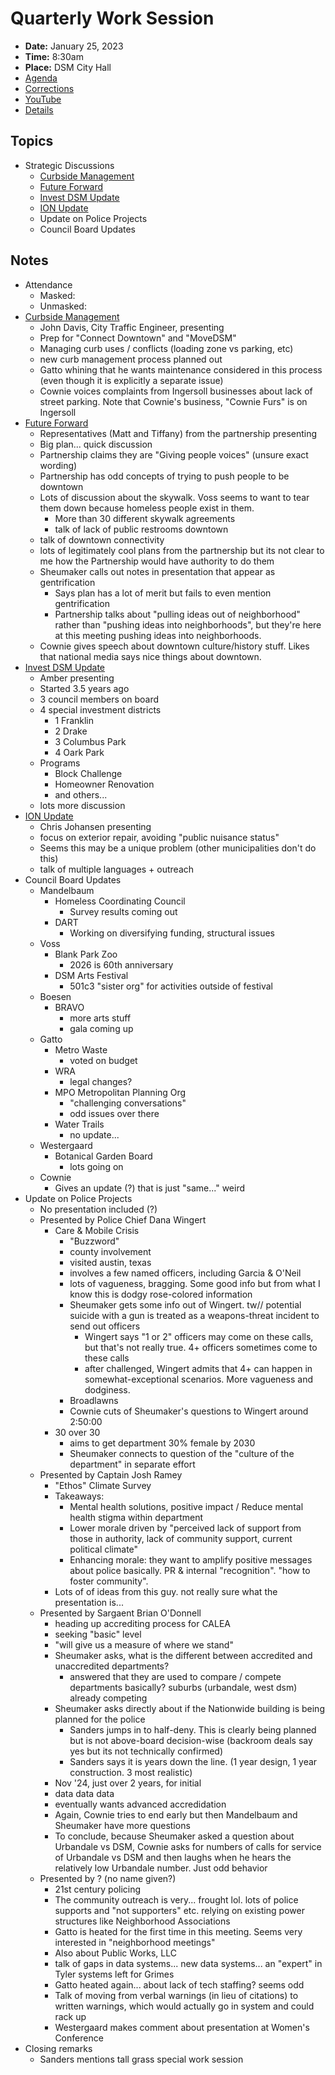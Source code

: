 # Quarterly Work Session

- **Date:** January 25, 2023
- **Time:** 8:30am
- **Place:** DSM City Hall
- [Agenda](https://councildocs.dsm.city/agendas/2023/20230125QuarterlyWorkSession.pdf)
- [Corrections](https://councildocs.dsm.city/corrections/20230125%20CAP.pdf)
- [YouTube](https://youtu.be/_kCf5Ou5XbU)
- [Details](https://www.dsm.city/citycouncil_detail_T60_R2360.php)

## Topics

- Strategic Discussions
    - [Curbside Management](https://www.dsm.city/document_center/City%20Clerk/Work%20Sessions/2023/Curbside%20Management.pdf)
    - [Future Forward](https://www.dsm.city/document_center/City%20Clerk/Work%20Sessions/2023/Future%20Forward.pdf)
    - [Invest DSM Update](https://www.dsm.city/document_center/City%20Clerk/Work%20Sessions/2023/Invest%20DSM%20Update.pdf)
    - [ION Update](https://www.dsm.city/document_center/City%20Clerk/Work%20Sessions/2023/ION%20Update.pdf)
    - Update on Police Projects
    - Council Board Updates 

## Notes

- Attendance
    - Masked:
    - Unmasked: 
- [Curbside Management](https://www.dsm.city/document_center/City%20Clerk/Work%20Sessions/2023/Curbside%20Management.pdf)
    - John Davis, City Traffic Engineer, presenting
    - Prep for "Connect Downtown" and "MoveDSM"
    - Managing curb uses / conflicts (loading zone vs parking, etc)
    - new curb management process planned out
    - Gatto whining that he wants maintenance considered in this process (even though it is explicitly a separate issue)
    - Cownie voices complaints from Ingersoll businesses about lack of street parking. Note that Cownie's business, "Cownie Furs" is on Ingersoll
- [Future Forward](https://www.dsm.city/document_center/City%20Clerk/Work%20Sessions/2023/Future%20Forward.pdf)
    - Representatives (Matt and Tiffany) from the partnership presenting
    - Big plan... quick discussion
    - Partnership claims they are "Giving people voices" (unsure exact wording)
    - Partnership has odd concepts of trying to push people to be downtown
    - Lots of discussion about the skywalk. Voss seems to want to tear them down because homeless people exist in them.
        - More than 30 different skywalk agreements
        - talk of lack of public restrooms downtown
    - talk of downtown connectivity
    - lots of legitimately cool plans from the partnership but its not clear to me how the Partnership would have authority to do them
    - Sheumaker calls out notes in presentation that appear as gentrification
        - Says plan has a lot of merit but fails to even mention gentrification
        - Partnership talks about "pulling ideas out of neighborhood" rather than "pushing ideas into neighborhoods", but they're here at this meeting pushing ideas into neighborhoods.
    - Cownie gives speech about downtown culture/history stuff. Likes that national media says nice things about downtown.
- [Invest DSM Update](https://www.dsm.city/document_center/City%20Clerk/Work%20Sessions/2023/Invest%20DSM%20Update.pdf)
    - Amber presenting
    - Started 3.5 years ago
    - 3 council members on board
    - 4 special investment districts
        - 1 Franklin 
        - 2 Drake
        - 3 Columbus Park
        - 4 Oark Park
    - Programs
        - Block Challenge
        - Homeowner Renovation
        - and others...
    - lots more discussion
- [ION Update](https://www.dsm.city/document_center/City%20Clerk/Work%20Sessions/2023/ION%20Update.pdf)
    - Chris Johansen presenting
    - focus on exterior repair, avoiding "public nuisance status"
    - Seems this may be a unique problem (other municipalities don't do this)
    - talk of multiple languages + outreach
- Council Board Updates 
    - Mandelbaum
        - Homeless Coordinating Council
            - Survey results coming out
        - DART
            - Working on diversifying funding, structural issues
    - Voss
        - Blank Park Zoo
            - 2026 is 60th anniversary
        - DSM Arts Festival
            - 501c3 "sister org" for activities outside of festival
    - Boesen
        - BRAVO
            - more arts stuff
            - gala coming up
    - Gatto
        - Metro Waste
            - voted on budget
        - WRA 
            - legal changes?
        - MPO Metropolitan Planning Org
            - "challenging conversations"
            - odd issues over there
        - Water Trails
            - no update...
    - Westergaard
        - Botanical Garden Board
            - lots going on
    - Cownie
        - Gives an update (?) that is just "same..." weird
- Update on Police Projects
    - No presentation included (?)
    - Presented by Police Chief Dana Wingert
        - Care & Mobile Crisis
            - "Buzzword"
            - county involvement
            - visited austin, texas
            - involves a few named officers, including Garcia & O'Neil
            - lots of vagueness, bragging. Some good info but from what I know this is dodgy rose-colored information
            - Sheumaker gets some info out of Wingert. tw// potential suicide with a gun is treated as a weapons-threat incident to send out officers
                - Wingert says "1 or 2" officers may come on these calls, but that's not really true. 4+ officers sometimes come to these calls
                - after challenged, Wingert admits that 4+ can happen in somewhat-exceptional scenarios. More vagueness and dodginess.
            - Broadlawns
            - Cownie cuts of Sheumaker's questions to Wingert around 2:50:00
        - 30 over 30
            - aims to get department 30% female by 2030
            - Sheumaker connects to question of the "culture of the department" in separate effort
    - Presented by Captain Josh Ramey
        - "Ethos" Climate Survey
        - Takeaways:    
            - Mental health solutions, positive impact / Reduce mental health stigma within department
            - Lower morale driven by "perceived lack of support from those in authority, lack of community support, current political climate"
            - Enhancing morale: they want to amplify positive messages about police basically. PR & internal "recognition". "how to foster community".
        - Lots of of ideas from this guy. not really sure what the presentation is...
    - Presented by Sargaent Brian O'Donnell
        - heading up accrediting process for CALEA
        - seeking "basic" level
        - "will give us a measure of where we stand"
        - Sheumaker asks, what is the different between accredited and unaccredited departments?
            - answered that they are used to compare / compete departments basically? suburbs (urbandale, west dsm) already competing
        - Sheumaker asks directly about if the Nationwide building is being planned for the police
            - Sanders jumps in to half-deny. This is clearly being planned but is not above-board decision-wise (backroom deals say yes but its not technically confirmed)
            - Sanders says it is years down the line. (1 year design, 1 year construction. 3 most realistic)
        - Nov '24, just over 2 years, for initial
        - data data data
        - eventually wants advanced accredidation
        - Again, Cownie tries to end early but then Mandelbaum and Sheumaker have more questions
        - To conclude, because Sheumaker asked a question about Urbandale vs DSM, Cownie asks for numbers of calls for service of Urbandale vs DSM and then laughs when he hears the relatively low Urbandale number. Just odd behavior 
    - Presented by ? (no name given?)
        - 21st century policing      
        - The community outreach is very... frought lol. lots of police supports and "not supporters" etc. relying on existing power structures like Neighborhood Associations
        - Gatto is heated for the first time in this meeting. Seems very interested in "neighborhood meetings"
        - Also about Public Works, LLC
        - talk of gaps in data systems... new data systems... an "expert" in Tyler systems left for Grimes
        - Gatto heated again... about lack of tech staffing? seems odd
        - Talk of moving from verbal warnings (in lieu of citations) to written warnings, which would actually go in system and could rack up
        - Westergaard makes comment about presentation at Women's Conference
- Closing remarks
    - Sanders mentions tall grass special work session

